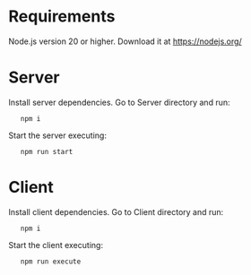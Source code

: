 # Requirements

Node.js version 20 or higher.
Download it at https://nodejs.org/

# Server

Install server dependencies. Go to Server directory and run:

```
   npm i
```

Start the server executing:

```
   npm run start
```

# Client

Install client dependencies. Go to Client directory and run:

```
   npm i
```

Start the client executing:

```
   npm run execute
```
